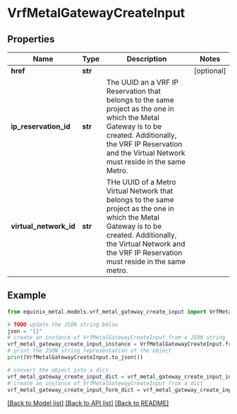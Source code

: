 # VrfMetalGatewayCreateInput


## Properties

Name | Type | Description | Notes
------------ | ------------- | ------------- | -------------
**href** | **str** |  | [optional] 
**ip_reservation_id** | **str** | The UUID an a VRF IP Reservation that belongs to the same project as the one in which the Metal Gateway is to be created. Additionally, the VRF IP Reservation and the Virtual Network must reside in the same Metro. | 
**virtual_network_id** | **str** | THe UUID of a Metro Virtual Network that belongs to the same project as the one in which the Metal Gateway is to be created. Additionally, the Virtual Network and the VRF IP Reservation must reside in the same metro. | 

## Example

```python
from equinix_metal.models.vrf_metal_gateway_create_input import VrfMetalGatewayCreateInput

# TODO update the JSON string below
json = "{}"
# create an instance of VrfMetalGatewayCreateInput from a JSON string
vrf_metal_gateway_create_input_instance = VrfMetalGatewayCreateInput.from_json(json)
# print the JSON string representation of the object
print(VrfMetalGatewayCreateInput.to_json())

# convert the object into a dict
vrf_metal_gateway_create_input_dict = vrf_metal_gateway_create_input_instance.to_dict()
# create an instance of VrfMetalGatewayCreateInput from a dict
vrf_metal_gateway_create_input_form_dict = vrf_metal_gateway_create_input.from_dict(vrf_metal_gateway_create_input_dict)
```
[[Back to Model list]](../README.md#documentation-for-models) [[Back to API list]](../README.md#documentation-for-api-endpoints) [[Back to README]](../README.md)


